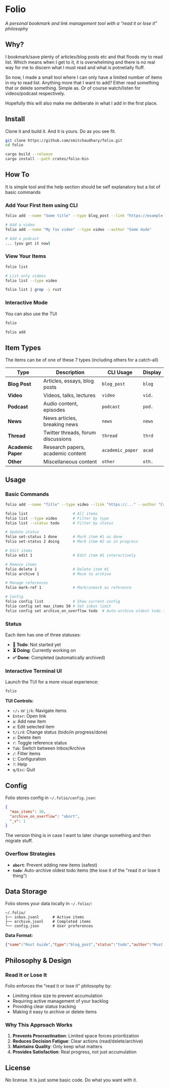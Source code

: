 # Folio

*A personal bookmark and link management tool with a "read it or lose it" philosophy*

## Why?

I bookmark/save plenty of articles/blog posts etc and that floods my to read list. Which means when I get to it, it is overwhelming and there is no real way for me to discern what I must read and what is potnetially fluff.

So now, I made a small tool where I can only have a limited number of items in my to read list. Anything more that I want to add? Either read something that or delete something. Simple as. Or of course watch/listen for videos/podcast respectively.

Hopefully this will also make me deliberate in what I add in the first place.

## Install

Clone it and build it. And it is yours. Do as you see fit.

```bash
git clone https://github.com/smitchaudhary/folio.git
cd folio

cargo build --release
cargo install --path crates/folio-bin
```

## How To

It is simple tool and the help section should be self explanatory but a list of basic commands

### Add Your First Item using CLI
```bash
folio add --name "Some title" --type blog_post --link "https://example.com/blog_1"

# Add a video
folio add --name "My fav video" --type video --author "Some dude"

# Add a podcast
... (you get it now)
```

### View Your Items
```bash
folio list

# List only videos
folio list --type video

folio list | grep -i rust
```

### Interactive Mode

You can also use the TUI

```bash
folio

folio add
```

## Item Types

The items can be of one of these 7 types (including others for a catch-all)

| Type | Description | CLI Usage | Display |
|------|-------------|-----------|---------|
| **Blog Post** | Articles, essays, blog posts | `blog_post` | `blog` |
| **Video** | Videos, talks, lectures | `video` | `vid.` |
| **Podcast** | Audio content, episodes | `podcast` | `pod.` |
| **News** | News articles, breaking news | `news` | `news` |
| **Thread** | Twitter threads, forum discussions | `thread` | `thrd` |
| **Academic Paper** | Research papers, academic content | `academic_paper` | `acad` |
| **Other** | Miscellaneous content | `other` | `oth.` |

## Usage

### Basic Commands

```bash
folio add --name "Title" --type video --link "https://..." --author "Creator"

folio list                    # All items
folio list --type video       # Filter by type
folio list --status todo      # Filter by status

# Update status
folio set-status 1 done       # Mark item #1 as done
folio set-status 2 doing      # Mark item #2 as in progress

# Edit items
folio edit 1                  # Edit item #1 interactively

# Remove items
folio delete 1                # Delete item #1
folio archive 1               # Move to archive

# Manage references
folio mark-ref 1              # Mark/unmark as reference

# Config
folio config list             # Show current config
folio config set max_items 50 # Set inbox limit
folio config set archive_on_overflow todo  # Auto-archive oldest todo items
```

### Status

Each item has one of three statuses:
- **📝 Todo**: Not started yet
- **⏳ Doing**: Currently working on
- **✅ Done**: Completed (automatically archived)

### Interactive Terminal UI

Launch the TUI for a more visual experience:
```bash
folio
```

**TUI Controls:**
- `↑/↓` or `j/k`: Navigate items
- `Enter`: Open link
- `a`: Add new item
- `e`: Edit selected item
- `t/i/d`: Change status (todo/in progress/done)
- `x`: Delete item
- `r`: Toggle reference status
- `Tab`: Switch between Inbox/Archive
- `/`: Filter items
- `C`: Configuration
- `?`: Help
- `q/Esc`: Quit

## Config

Folio stores config in `~/.folio/config.json`:

```json
{
  "max_items": 30,
  "archive_on_overflow": "abort",
  "_v": 1
}
```

The version thing is in case I want to later change something and then migrate stuff.

### Overflow Strategies

- **`abort`**: Prevent adding new items (safest)
- **`todo`**: Auto-archive oldest todo items (the lose it of the "read it or lose it thing")

## Data Storage

Folio stores your data locally in `~/.folio/`:

```
~/.folio/
├── inbox.jsonl      # Active items
├── archive.jsonl    # Completed items
└── config.json      # User preferences
```

**Data Format:**
```json
{"name":"Rust Guide","type":"blog_post","status":"todo","author":"Rust Team","link":"https://...","added_at":"2024-01-01T00:00:00Z","version":1}
```

## Philosophy & Design

### Read It or Lose It
Folio enforces the "read it or lose it" philosophy by:
- Limiting inbox size to prevent accumulation
- Requiring active management of your backlog
- Providing clear status tracking
- Making it easy to archive or delete items

### Why This Approach Works
1. **Prevents Procrastination**: Limited space forces prioritization
2. **Reduces Decision Fatigue**: Clear actions (read/delete/archive)
3. **Maintains Quality**: Only keep what matters
4. **Provides Satisfaction**: Real progress, not just accumulation

## License

No license. It is just some basic code. Do what you want with it.
